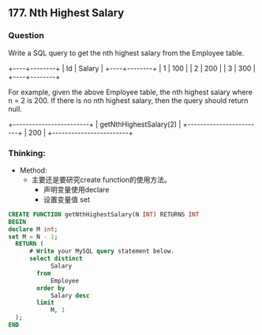 ## 177. Nth Highest Salary

### Question
Write a SQL query to get the nth highest salary from the Employee table.

+----+--------+
| Id | Salary |
+----+--------+
| 1  | 100    |
| 2  | 200    |
| 3  | 300    |
+----+--------+

For example, given the above Employee table, the nth highest salary where n = 2 is 200. If there is no nth highest salary, then the query should return null.

+------------------------+
| getNthHighestSalary(2) |
+------------------------+
| 200                    |
+------------------------+

### Thinking:
* Method:
	* 主要还是要研究create function的使用方法。
		* 声明变量使用declare
		* 设置变量值 set

```SQL
CREATE FUNCTION getNthHighestSalary(N INT) RETURNS INT
BEGIN
declare M int;
set M = N - 1;
  RETURN (
      # Write your MySQL query statement below.
      select distinct
            Salary
        from
            Employee
        order by
            Salary desc
        limit
            M, 1
  );
END
```